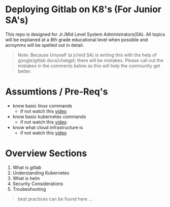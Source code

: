 # Deploying Gitlab on K8's (For Junior SA's)

This repo is designed for Jr./Mid Level System Administrators(SA). All topics will be explianed at a 8th grade educational level when possible and acroynms will be spelled out in detail. 

>Note: Because I/myself (a jr/mid SA) is writing this  with the help of google/gitlab docs/chatgpt; there will be mistakes. Please call out the mistakes in the comments below as this will help the community get better.

# Assumtions / Pre-Req's
* know basic linux commands
    * if not watch this [video](https://www.youtube.com/watch?v=ZtqBQ68cfJc)
* know basic kubernetes commands
    * if not watch this [video](https://www.youtube.com/watch?v=wS277TdV3f8)
* know what cloud infrastructure is
    * if not watch this [video](https://www.youtube.com/watch?v=aGMYBsBvRWs)

# Overview Sections
1. What is gitlab 
2. Understanding Kubernetes
3. What is helm
4. Security Considerations
5. Troubeshooting
> best practices can be found here ...